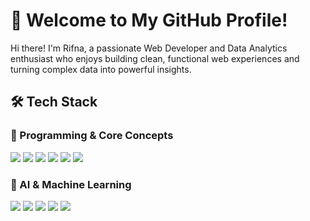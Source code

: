 # 🚀 Welcome to My GitHub Profile!
Hi there! I'm Rifna, a passionate Web Developer and Data Analytics enthusiast who enjoys building clean, functional web experiences and turning complex data into powerful insights.
## 🛠️ Tech Stack
### 🔹 Programming & Core Concepts
<p align="left">
  <img src="https://img.shields.io/badge/HTML-3776AB?style=for-the-badge&logo=html&logoColor=white" />
  <img src="https://img.shields.io/badge/CSS-000000?style=for-the-badge&logo=css&logoColor=white" />
  <img src="https://img.shields.io/badge/ReactJS-4479A1?style=for-the-badge&logo=react&logoColor=white" />
<img src="https://img.shields.io/badge/Python-3776AB?style=for-the-badge&logo=python&logoColor=white" />
<img src="https://img.shields.io/badge/JavaScript-000000?style=for-the-badge&logo=javascript&logoColor=white" />
<img src="https://img.shields.io/badge/SQL-4479A1?style=for-the-badge&logo=mysql&logoColor=white" />
</p>

### 🤖 AI & Machine Learning
<p align="left">
<img src="https://img.shields.io/badge/Data%20Science-EE4C2C?style=for-the-badge&logo=datascience&logoColor=white" />
<img src="https://img.shields.io/badge/Machine%20Learning-FF6F00?style=for-the-badge&logo=mlflow&logoColor=white" />
<img src="https://img.shields.io/badge/Deep%20Learning-FF0000?style=for-the-badge&logo=pytorch&logoColor=white" />
<img src="https://img.shields.io/badge/TensorFlow-FF6F00?style=for-the-badge&logo=tensorflow&logoColor=white" />
<img src="https://img.shields.io/badge/PyTorch-EE4C2C?style=for-the-badge&logo=pytorch&logoColor=white" />
</p>
